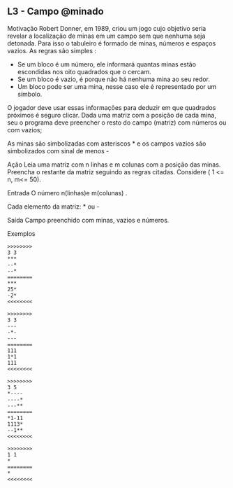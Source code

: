 
## L3 - Campo @minado

Motivação
Robert Donner, em 1989, criou um jogo cujo objetivo seria revelar a localização de minas em um campo sem que nenhuma seja detonada.
Para isso o tabuleiro é formado de minas, números e espaços vazios.
As regras são simples :
- Se um bloco é um número, ele informará quantas minas estão escondidas nos oito quadrados que o cercam.
- Se um bloco é vazio, é porque não há nenhuma mina ao seu redor.
- Um bloco pode ser uma mina, nesse caso ele é representado por um símbolo.

O jogador deve usar essas informações para deduzir em que quadrados próximos é seguro clicar.
Dada uma matriz com a posição de cada mina, seu o programa deve preencher o resto do campo (matriz) com números ou com vazios;

As minas são simbolizadas com asteriscos * e os campos vazios são simbolizados com sinal de menos -

Ação
Leia uma matriz com n linhas e m colunas com a posição das minas. Preencha o restante da matriz seguindo as regras citadas.
Considere ( 1 <=  n, m<= 50).

Entrada
O número n(linhas)e m(colunas) .

Cada elemento da matriz: * ou -

Saída
Campo preenchido com minas, vazios e números.

Exemplos
```
>>>>>>>>
3 3
*** 
--*
--*
========
***
25*
-2*
<<<<<<<<

>>>>>>>>
3 3
---
-*-
---
========
111
1*1
111
<<<<<<<<

>>>>>>>>
3 5
*----
----*
---**
========
*1-11
1113*
--1**
<<<<<<<<

>>>>>>>>
1 1
*
========
*
<<<<<<<<
